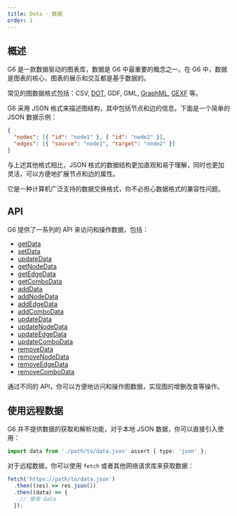```yaml
---
title: Data - 数据
order: 1
---
```


## 概述

G6 是一款数据驱动的图表库，数据是 G6 中最重要的概念之一。在 G6 中，数据是图表的核心，图表的展示和交互都是基于数据的。

常见的图数据格式包括：CSV, [DOT](https://graphviz.org/doc/info/lang.html), GDF, GML, [GraphML](http://graphml.graphdrawing.org/), [GEXF](https://gexf.net/) 等。

G6 采用 JSON 格式来描述图结构，其中包括节点和边的信息。下面是一个简单的 JSON 数据示例：

```json
{
  "nodes": [{ "id": "node1" }, { "id": "node2" }],
  "edges": [{ "source": "node1", "target": "node2" }]
}
```

与上述其他格式相比，JSON 格式的数据结构更加直观和易于理解，同时也更加灵活，可以方便地扩展节点和边的属性。

它是一种计算机广泛支持的数据交换格式，你不必担心数据格式的兼容性问题。

## API

G6 提供了一系列的 API 来访问和操作数据，包括：

- [getData](/api/graph/method#graphgetdata)
- [setData](/api/graph/method#graphsetdatadata)
- [updateData](/api/graph/method#graphupdatedatadata)
- [getNodeData](/api/graph/method#graphgetnodedata)
- [getEdgeData](/api/graph/method#graphgetedgedata)
- [getComboData](/api/graph/method#graphgetcombodata)
- [addData](/api/graph/method#graphadddatadata)
- [addNodeData](/api/graph/method#graphaddnodedatadata)
- [addEdgeData](/api/graph/method#graphaddedgedatadata)
- [addComboData](/api/graph/method#graphaddcombodatadata)
- [updateData](/api/graph/method#graphupdatedatadata)
- [updateNodeData](/api/graph/method#graphupdatenodedatadata)
- [updateEdgeData](/api/graph/method#graphupdateedgedatadata)
- [updateComboData](/api/graph/method#graphupdatecombodatadata)
- [removeData](/api/graph/method#graphremovedataids)
- [removeNodeData](/api/graph/method#graphremovenodedataids)
- [removeEdgeData](/api/graph/method#graphremoveedgedataids)
- [removeComboData](/api/graph/method#graphremovecombodataids)

通过不同的 API，你可以方便地访问和操作图数据，实现图的增删改查等操作。

## 使用远程数据

G6 并不提供数据的获取和解析功能，对于本地 JSON 数据，你可以直接引入使用：

```typescript
import data from './path/to/data.json' assert { type: 'json' };
```

对于远程数据，你可以使用 `fetch` 或者其他网络请求库来获取数据：

```typescript
fetch('https://path/to/data.json')
  .then((res) => res.json())
  .then((data) => {
    // 使用 data
  });
```
